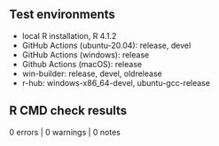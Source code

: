 ## Test environments

* local R installation, R 4.1.2
* GitHub Actions (ubuntu-20.04): release, devel
* GitHub Actions (windows): release
* Github Actions (macOS): release
* win-builder: release, devel, oldrelease
* r-hub: windows-x86_64-devel, ubuntu-gcc-release

## R CMD check results

0 errors | 0 warnings | 0 notes
